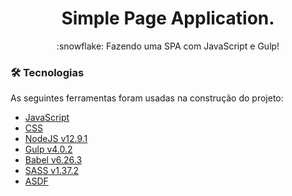 <h1 align="center">Simple Page Application.</h1>
<p align="center">:snowflake: Fazendo uma SPA com JavaScript e Gulp!</p>

### 🛠 Tecnologias

As seguintes ferramentas foram usadas na construção do projeto:

- [JavaScript](https://www.javascript.com/)
- [CSS](https://devdocs.io/css/)
- [NodeJS v12.9.1](https://nodejs.org/en/download/releases/)
- [Gulp v4.0.2](https://gulpjs.com/)
- [Babel v6.26.3](https://babeljs.io/)
- [SASS v1.37.2](https://sass-lang.com/documentation/js-api)
- [ASDF](https://asdf-vm.com/)
